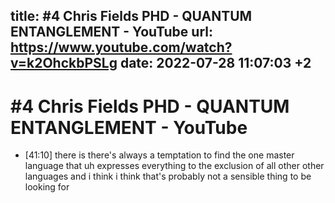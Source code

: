 title: #4 Chris Fields PHD - QUANTUM ENTANGLEMENT - YouTube
url: https://www.youtube.com/watch?v=k2OhckbPSLg
date: 2022-07-28 11:07:03 +2
---

# #4 Chris Fields PHD - QUANTUM ENTANGLEMENT - YouTube

- [41:10] there is there's always a temptation to find the one master language that uh expresses everything to the exclusion of all other other languages and i think i think that's probably not a sensible thing to be looking for
